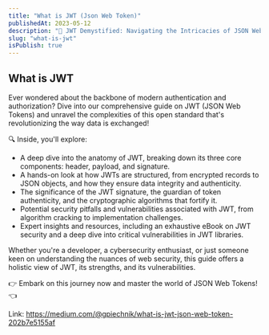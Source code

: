 ```yaml
---
title: "What is JWT (Json Web Token)"
publishedAt: 2023-05-12
description: "🔐 JWT Demystified: Navigating the Intricacies of JSON Web Tokens 🔐"
slug: "what-is-jwt"
isPublish: true
---
```


## What is JWT

Ever wondered about the backbone of modern authentication and authorization? Dive into our comprehensive guide on JWT (JSON Web Tokens) and unravel the complexities of this open standard that's revolutionizing the way data is exchanged!

🔍 Inside, you'll explore:

- A deep dive into the anatomy of JWT, breaking down its three core components: header, payload, and signature.
- A hands-on look at how JWTs are structured, from encrypted records to JSON objects, and how they ensure data integrity and authenticity.
- The significance of the JWT signature, the guardian of token authenticity, and the cryptographic algorithms that fortify it.
- Potential security pitfalls and vulnerabilities associated with JWT, from algorithm cracking to implementation challenges.
- Expert insights and resources, including an exhaustive eBook on JWT security and a deep dive into critical vulnerabilities in JWT libraries.

Whether you're a developer, a cybersecurity enthusiast, or just someone keen on understanding the nuances of web security, this guide offers a holistic view of JWT, its strengths, and its vulnerabilities.

👉 Embark on this journey now and master the world of JSON Web Tokens! 👈

Link: https://medium.com/@gpiechnik/what-is-jwt-json-web-token-202b7e5155af
